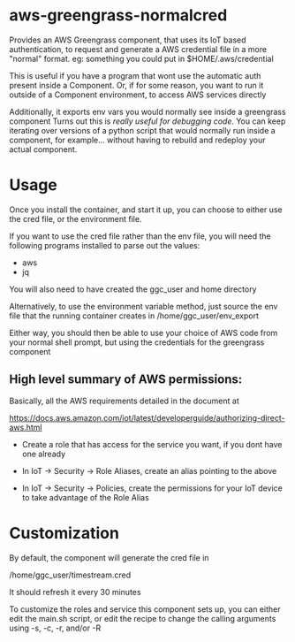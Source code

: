 # aws-greengrass-normalcred

Provides an AWS Greengrass component, that uses its IoT based
authentication, to request and generate a AWS credential
file in a more "normal" format. 
eg: something you could put in $HOME/.aws/credential

This is useful if you have a program that wont use the
automatic auth present inside a Component.
Or, if for some reason, you want to run it outside of
a Component environment, to access AWS services directly

Additionally, it exports env vars you would normally see inside
a greengrass component
Turns out this is *really useful for debugging code*. 
You can keep iterating over versions of a python script that
would normally run inside a component, for example...
without having to rebuild and redeploy your actual component.


# Usage

Once you install the container, and start it up, you can choose to either use the cred file, or the environment file.

If you want to use the cred file rather than the env file, 
you will need the following programs installed to parse out the values:

* aws
* jq

You will also need to have created the ggc_user and home directory

Alternatively, to use the environment variable method, just source the env file that the running container creates in
/home/ggc_user/env_export

Either way, you should then be able to use your choice of AWS code from your normal shell prompt, but using the credentials for the greengrass component


## High level summary of AWS permissions:

Basically, all the AWS requirements detailed in the document at

https://docs.aws.amazon.com/iot/latest/developerguide/authorizing-direct-aws.html

* Create a role that has access for the service you want, if you dont
have one already

* In IoT -> Security -> Role Aliases, create an alias pointing to the above

* In IoT -> Security -> Policies, create the permissions for your IoT device
to take advantage of the Role Alias

# Customization

By default, the component will generate the cred file in

/home/ggc_user/timestream.cred

It should refresh it every 30 minutes


To customize the roles and service this component sets up, you can either
edit the main.sh script, or edit the recipe to change the calling arguments
using -s, -c, -r, and/or -R

